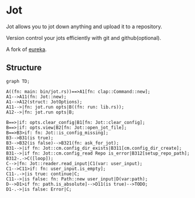 # Jot

Jot allows you to jot down anything and upload it to a repository.

Version control your jots efficiently with git and github(optional).

A fork of [eureka](https://github.com/simeg/eureka).

## Structure

<!-- https://jojozhuang.github.io/tutorial/mermaid-cheat-sheet/  -->

```mermaid
graph TD;

A((fn: main: bin/jot.rs))==>A1[fn: clap::Command::new];
A1-->A11(fn: Jot::new);
A1-->A12(struct: JotOptions);
A11-->|fn: jot.run opts|B((fn: run: lib.rs));
A12-->|fn: jot.run opts|B;

B==>|if: opts.clear_config|B1[fn: Jot::clear_config];
B==>|if: opts.view|B2[fn: Jot::open_jot_file];
B==>B3>if: fn: Jot::is_config_missing];
B3-->B31(is true);
B3-->B32(is false)-->B321(fn: ask_for_jot);
B31-->|if fn: Jot::cm.config_dir_exists|B311[cm.config_dir_create];
B31-->|if fn: Jot::cm.config_read Repo is_error|B312[setup_repo_path];
B312-.->C([loop]);
C-->|fn: Jot::reader.read_input|C1(var: user_input);
C1-->C11>if: fn: user_input.is_empty];
C11-.->|is true: continue|C;
C11-->|is false: fn: Path::new user_input|D(var:path);
D-->D1>if fn: path.is_absolute]-->D11(is true)-->TODO;
D1-.->|is false: Error|C;
```
